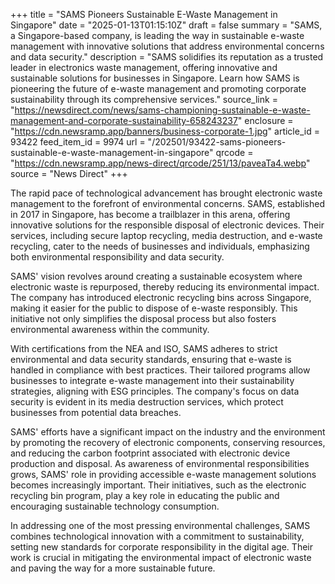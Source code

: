 +++
title = "SAMS Pioneers Sustainable E-Waste Management in Singapore"
date = "2025-01-13T01:15:10Z"
draft = false
summary = "SAMS, a Singapore-based company, is leading the way in sustainable e-waste management with innovative solutions that address environmental concerns and data security."
description = "SAMS solidifies its reputation as a trusted leader in electronics waste management, offering innovative and sustainable solutions for businesses in Singapore. Learn how SAMS is pioneering the future of e-waste management and promoting corporate sustainability through its comprehensive services."
source_link = "https://newsdirect.com/news/sams-championing-sustainable-e-waste-management-and-corporate-sustainability-658243237"
enclosure = "https://cdn.newsramp.app/banners/business-corporate-1.jpg"
article_id = 93422
feed_item_id = 9974
url = "/202501/93422-sams-pioneers-sustainable-e-waste-management-in-singapore"
qrcode = "https://cdn.newsramp.app/news-direct/qrcode/251/13/paveaTa4.webp"
source = "News Direct"
+++

<p>The rapid pace of technological advancement has brought electronic waste management to the forefront of environmental concerns. SAMS, established in 2017 in Singapore, has become a trailblazer in this arena, offering innovative solutions for the responsible disposal of electronic devices. Their services, including secure laptop recycling, media destruction, and e-waste recycling, cater to the needs of businesses and individuals, emphasizing both environmental responsibility and data security.</p><p>SAMS' vision revolves around creating a sustainable ecosystem where electronic waste is repurposed, thereby reducing its environmental impact. The company has introduced electronic recycling bins across Singapore, making it easier for the public to dispose of e-waste responsibly. This initiative not only simplifies the disposal process but also fosters environmental awareness within the community.</p><p>With certifications from the NEA and ISO, SAMS adheres to strict environmental and data security standards, ensuring that e-waste is handled in compliance with best practices. Their tailored programs allow businesses to integrate e-waste management into their sustainability strategies, aligning with ESG principles. The company's focus on data security is evident in its media destruction services, which protect businesses from potential data breaches.</p><p>SAMS' efforts have a significant impact on the industry and the environment by promoting the recovery of electronic components, conserving resources, and reducing the carbon footprint associated with electronic device production and disposal. As awareness of environmental responsibilities grows, SAMS' role in providing accessible e-waste management solutions becomes increasingly important. Their initiatives, such as the electronic recycling bin program, play a key role in educating the public and encouraging sustainable technology consumption.</p><p>In addressing one of the most pressing environmental challenges, SAMS combines technological innovation with a commitment to sustainability, setting new standards for corporate responsibility in the digital age. Their work is crucial in mitigating the environmental impact of electronic waste and paving the way for a more sustainable future.</p>